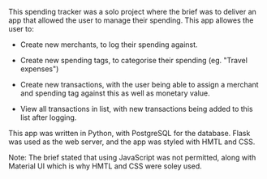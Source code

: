 This spending tracker was a solo project where the brief was to deliver an app that allowed the user to manage their spending. This app allowes the user to:

  - Create new merchants, to log their spending against.

  - Create new spending tags, to categorise their spending (eg. "Travel expenses")

  - Create new transactions, with the user being able to assign a merchant and spending tag against this as well as monetary value.

  - View all transactions in list, with new transactions being added to this list after logging.


This app was written in Python, with PostgreSQL for the database. Flask was used as the web server, and the app was styled with HMTL and CSS. 

Note: The brief stated that using JavaScript was not permitted, along with Material UI which is why HMTL and CSS were soley used. 
